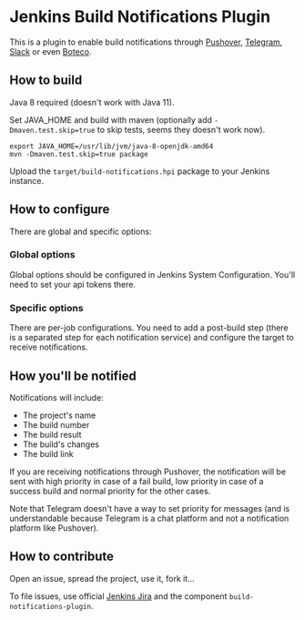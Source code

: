 # Jenkins Build Notifications Plugin

This is a plugin to enable build notifications through [Pushover][], [Telegram][], [Slack][] or even [Boteco][].

## How to build
Java 8 required (doesn't work with Java 11).

Set JAVA_HOME and build with maven (optionally add `-Dmaven.test.skip=true` to skip tests, seems they doesn't work now).

```
export JAVA_HOME=/usr/lib/jvm/java-8-openjdk-amd64
mvn -Dmaven.test.skip=true package
```

Upload the `target/build-notifications.hpi` package to your Jenkins instance.

## How to configure

There are global and specific options:

### Global options

Global options should be configured in Jenkins System Configuration. You'll need to set
your api tokens there.

### Specific options

There are per-job configurations. You need to add a post-build step (there is a separated
step for each notification service) and configure the target to receive notifications.

## How you'll be notified

Notifications will include:

- The project's name
- The build number
- The build result
- The build's changes
- The build link

If you are receiving notifications through Pushover, the notification will be sent with
high priority in case of a fail build, low priority in case of a success build and normal
priority for the other cases.

Note that Telegram doesn't have a way to set priority for messages (and is understandable
because Telegram is a chat platform and not a notification platform like Pushover).

## How to contribute

Open an issue, spread the project, use it, fork it...

To file issues, use official [Jenkins Jira][jira] and the component `build-notifications-plugin`.

[pushover]: <http://pushover.net/>
[telegram]: <https://telegram.org/>
[boteco]: <https://github.com/devnull-tools/boteco>
[jira]: <https://issues.jenkins-ci.org>
[slack]: <https://slack.com>
